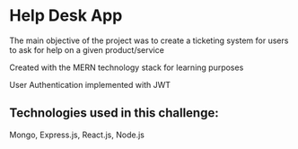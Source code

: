 # Help Desk App

The main objective of the project was to create a ticketing system for users to ask for help on a given product/service

Created with the MERN technology stack for learning purposes

User Authentication implemented with JWT

## Technologies used in this challenge:

Mongo, Express.js, React.js, Node.js
